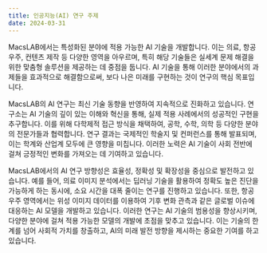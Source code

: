 ```yaml
---
title: 인공지능(AI) 연구 주제
date: 2024-03-31
---
```


MacsLAB에서는 특성화된 분야에 적용 가능한 AI 기술을 개발합니다. 이는 의료, 항공우주, 컨텐츠 제작 등 다양한 영역을 아우르며, 특히 해당 기술들은 실세계 문제 해결을 위한 맞춤형 솔루션을 제공하는 데 중점을 둡니다. AI 기술을 통해 이러한 분야에서의 과제들을 효과적으로 해결함으로써, 보다 나은 미래를 구현하는 것이 연구의 핵심 목표입니다.

<!--more-->

MacsLAB의 AI 연구는 최신 기술 동향을 반영하여 지속적으로 진화하고 있습니다. 연구소는 AI 기술의 깊이 있는 이해와 혁신을 통해, 실제 적용 사례에서의 성공적인 구현을 추구합니다. 이를 위해 다학제적 접근 방식을 채택하여, 공학, 수학, 의학 등 다양한 분야의 전문가들과 협력합니다. 연구 결과는 국제적인 학술지 및 컨퍼런스를 통해 발표되며, 이는 학계와 산업계 모두에 큰 영향을 미칩니다. 이러한 노력은 AI 기술이 사회 전반에 걸쳐 긍정적인 변화를 가져오는 데 기여하고 있습니다.

MacsLAB에서의 AI 연구 방향성은 효율성, 정확성 및 확장성을 중심으로 발전하고 있습니다. 예를 들어, 의료 이미지 분석에서는 딥러닝 기술을 활용하여 정확도 높은 진단을 가능하게 하는 동시에, 소요 시간을 대폭 줄이는 연구를 진행하고 있습니다. 또한, 항공우주 영역에서는 위성 이미지 데이터를 이용하여 기후 변화 관측과 같은 글로벌 이슈에 대응하는 AI 모델을 개발하고 있습니다. 이러한 연구는 AI 기술의 범용성을 향상시키며, 다양한 분야에 걸쳐 적용 가능한 모델의 개발에 초점을 맞추고 있습니다. 이는 기술의 한계를 넘어 사회적 가치를 창출하고, AI의 미래 발전 방향을 제시하는 중요한 기여를 하고 있습니다.